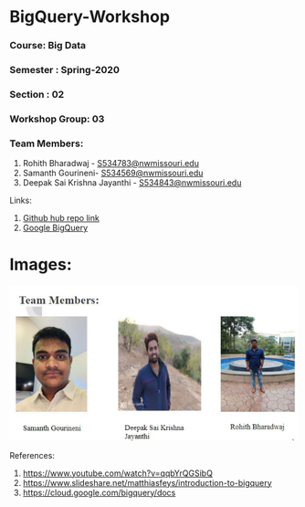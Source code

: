 # BigQuery-Workshop

### Course: Big Data
### Semester : Spring-2020
### Section : 02
### Workshop Group: 03

### Team Members:
1. Rohith Bharadwaj - S534783@nwmissouri.edu
1. Samanth Gourineni- S534569@nwmissouri.edu
1. Deepak Sai Krishna Jayanthi - S534843@nwmissouri.edu 

Links:
1. [Github hub repo link](https://github.com/Samanthgourineni/BigQuery-Workshop)
1. [Google BigQuery](https://cloud.google.com/bigquery)

# Images:
![Team Slide](Docs/workshop.JPG)

References:
1. https://www.youtube.com/watch?v=qqbYrQGSibQ
1. https://www.slideshare.net/matthiasfeys/introduction-to-bigquery
1. https://cloud.google.com/bigquery/docs